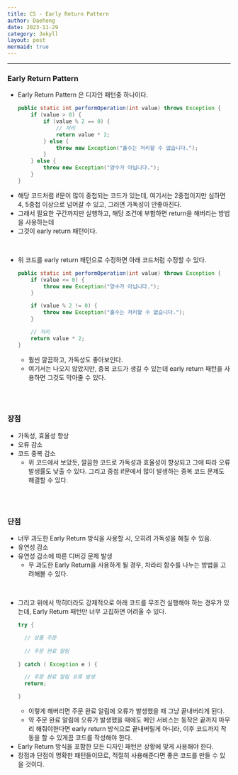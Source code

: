 ```yaml
---
title: CS - Early Return Pattern
author: Daehong
date: 2023-11-29
category: Jekyll
layout: post
mermaid: true
---
```


<hr>

### Early Return Pattern
* Early Return Pattern 은 디자인 패턴중 하나이다.
	```java
	public static int performOperation(int value) throws Exception {
		if (value > 0) {
			if (value % 2 == 0) {
				// 처리
				return value * 2;
			} else {
				throw new Exception("홀수는 처리할 수 없습니다.");
			}
		} else {
			throw new Exception("양수가 아닙니다.");
		}
	}
	```
* 해당 코드처럼 if문이 많이 중첩되는 코드가 있는데, 여기서는 2중첩이지만 심하면 4, 5중첩 이상으로 넘어갈 수 있고, 그러면 가독성이 안좋아진다.
* 그래서 필요한 구간까지만 실행하고, 해당 조건에 부합하면 return을 해버리는 방법을 사용하는데
* 그것이 early return 패턴이다.

<br>

* 위 코드를 early return 패턴으로 수정하면 아래 코드처럼 수정할 수 있다.
	```java
	public static int performOperation(int value) throws Exception {
		if (value <= 0) {
			throw new Exception("양수가 아닙니다.");
		}

		if (value % 2 != 0) {
			throw new Exception("홀수는 처리할 수 없습니다.");
		}

		// 처리
		return value * 2;
	}
	```
	* 훨씬 깔끔하고, 가독성도 좋아보인다.
	* 여기서는 나오지 않았지만, 중복 코드가 생길 수 있는데 early return 패턴을 사용하면 그것도 막아줄 수 있다.

<br>
<br>

### 장점
* 가독성, 효율성 향상
* 오류 감소
* 코드 중복 감소
	* 위 코드에서 보았듯, 깔끔한 코드로 가독성과 효율성이 향상되고 그에 따라 오류 발생률도 낮출 수 있다. 그리고 중첩 if문에서 많이 발생하는 중복 코드 문제도 해결할 수 있다.
	
<br>
<br>

### 단점
* 너무 과도한 Early Return 방식을 사용할 시, 오히려 가독성을 해칠 수 있음.
* 유연성 감소
* 유연성 감소에 따른 디버깅 문제 발생
	* 무 과도한 Early Return을 사용하게 될 경우, 차라리 함수를 나누는 방법을 고려해볼 수 있다. 

<br>

* 그리고 위에서 막히더라도 강제적으로 아래 코드를 무조건 실행해야 하는 경우가 있는데, Early Return 패턴만 너무 고집하면 어려울 수 있다.
	```java
	try {
  
	  // 상품 주문
	  
	  // 주문 완료 알림
	  
	} catch ( Exception e ) {

	  // 주문 완료 알림 오류 발생
	  return;

	}
	```
	* 이렇게 해버리면 주문 완료 알림에 오류가 발생했을 때 그냥 끝내버리게 된다. 
	* 약 주문 완료 알림에 오류가 발생했을 때에도 메인 서비스는 동작은 끝까지 마무리 해줘야한다면 early return 방식으로 끝내버릴게 아니라, 이후 코드까지 작동을 할 수 있게끔 코드를 작성해야 한다.
* Early Return 방식을 포함한 모든 디자인 패턴은 상황에 맞게 사용해야 한다.
* 장점과 단점이 명확한 패턴들이므로, 적절히 사용해준다면 좋은 코드를 만들 수 있을 것이다.

<br>
<br>
<br>
<br>
<br>